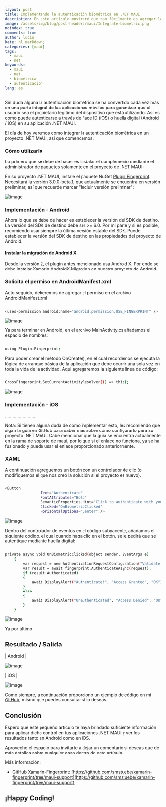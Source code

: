 ```yaml
---
layout: post
title: Implementando la autenticación biométrica en .NET MAUI
description: En este artículo mostraré que tan fácilmente es agregar la autenticación biométrica en .NET MAUI
image: /assets/img/blog/post-headers/maui/Integrate-biometric.png
noindex: true
comments: true
author: lucio
kate: hl markdown;
categories: [maui]
tags:
  - maui
  - net
keywords:
  - maui
  - net
  - biométrica
  - autenticación
lang: es
---
```


Sin duda alguna la autenticación biométrica se ha convertido cada vez más en una parte integral de las aplicaciones móviles para garantizar que el usuario sea el propietario legítimo del dispositivo que está utilizando. Así es como puede autenticarse a través de Face ID (iOS) o huella digital (Android / iOS) en su aplicación .NET MAUI.

El día de hoy veremos como integrar la autenticación biométrica en un proyecto .NET MAUI, asi que comencemos.

### Cómo utilizarlo

Lo primero que se debe de hacer es instalar el complemento mediante el administrador de paquetes solamente en el proyecto de .NET MAUI:

En su proyecto .NET MAUI, instale el paquete NuGet [Plugin.Fingerprint](https://github.com/smstuebe/xamarin-fingerprint). Necesitará la versión 3.0.0-beta.1, que actualmente se encuentra en versión preliminar, así que recuerde marcar "Incluir versión preliminar":

![image](/assets/img/blog/tutorials/maui-biometrics/01.png)

### Implementación - Android

Ahora lo que se debe de hacer es establecer la versión del SDK de destino. La versión del SDK de destino debe ser >= 6.0. Por mi parte y si es posible, recomiendo usar siempre la última versión estable del SDK. Puede establecer la versión del SDK de destino en las propiedades del proyecto de Android.

#### Instalar la migración de Android X

Desde la versión 2, el plugin antes mencionado usa Android X. Por ende se debe instalar Xamarin.AndroidX.Migration en nuestro proyecto de Android.

### Solicita el permiso en AndroidManifest.xml

Acto seguido, deberemos de agregar el permiso en el archivo AndroidManifest.xml

~~~bash

<uses-permission android:name="android.permission.USE_FINGERPRINT" />

~~~

![image](/assets/img/blog/tutorials/maui-biometrics/02.png)

Ya para terminar en Android, en el archivo MainActivity.cs añadamos el espacio de nombres: 

~~~bash

using Plugin.Fingerprint;

~~~

Para poder crear el método OnCreate(), en el cual recordemos se ejecuta la lógica de arranque básica de la aplicación que debe ocurrir una sola vez en toda la vida de la actividad. Aqui agregaremos la siguiente linea de código:

~~~bash

CrossFingerprint.SetCurrentActivityResolver(() => this);

~~~

![image](/assets/img/blog/tutorials/maui-biometrics/img02.png)

### Implementación - iOS

.........................

Nota: Si tienen alguna duda de como implementar esto, les recomiendo que sigan la guía en GitHub para saber mas sobre cómo configurarlo para su proyecto .NET MAUI. Cabe mencionar que la guía se encuentra actualmente en la rama de soporte de maui, por lo que si el enlace no funciona, ya se ha fusionado y puede usar el enlace proporcionado anteriormente.

### XAML

A continuación agreguemos un botón con un controlador de clic (o modifiquemos el que nos creó la solución si el proyecto es nuevo). 

~~~bash

<Button 
                Text="Authenticate"
                FontAttributes="Bold"
                SemanticProperties.Hint="Click to authenticate with your fingerprint"
                Clicked="OnBiometricClicked"
                HorizontalOptions="Center" />

~~~

![image](/assets/img/blog/tutorials/maui-biometrics/03.png)

Dentro del controlador de eventos en el código subyacente, añadamos el siguiente código, el cual cuando haga clic en el botón, se le pedirá que se autentique mediante huella digital:

~~~bash

private async void OnBiometricClicked(object sender, EventArgs e)
	{
		var request = new AuthenticationRequestConfiguration("Validate that you have fingers", "Because without them you will not be able to access");
		var result = await fingerprint.AuthenticateAsync(request);
		if (result.Authenticated)
		{
			await DisplayAlert("Authenticate!", "Access Granted", "OK");
		}
		else
		{
			await DisplayAlert("Unauthenticated", "Access Denied", "OK");
		}
	}

~~~

![image](/assets/img/blog/tutorials/maui-biometrics/04.png)

Ya por último

## Resultado / Salida

| Android |

![image](/assets/img/blog/tutorials/xamarin-horizontal-calendar/img04.png)

| iOS |

![image](/assets/img/blog/tutorials/xamarin-horizontal-calendar/img05.png)


Como siempre, a continuación proporciono un ejemplo de código en mi [GitHub](URL), mismo que puedes consultar si lo deseas.

## Conclusión

Espero que este pequeño artículo te haya brindado suficiente información para aplicar dicho control en tus aplicaciones .NET MAUI y ver los resultados tanto en Android como en iOS. 

Aprovecho el espacio para invitarte a dejar un comentario si deseas que dé más detalles sobre cualquier cosa dentro de este artículo.

Más información:

- GitHub Xamarin-Fingerprint: [https://github.com/smstuebe/xamarin-fingerprint/tree/maui-support](https://github.com/smstuebe/xamarin-fingerprint/tree/maui-support)

## ¡Happy Coding!